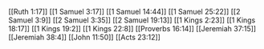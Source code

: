 [[Ruth 1:17]]
[[1 Samuel 3:17]]
[[1 Samuel 14:44]]
[[1 Samuel 25:22]]
[[2 Samuel 3:9]]
[[2 Samuel 3:35]]
[[2 Samuel 19:13]]
[[1 Kings 2:23]]
[[1 Kings 18:17]]
[[1 Kings 19:2]]
[[1 Kings 22:8]]
[[Proverbs 16:14]]
[[Jeremiah 37:15]]
[[Jeremiah 38:4]]
[[John 11:50]]
[[Acts 23:12]]
